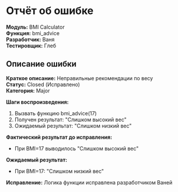 # Отчёт об ошибке

**Модуль:** BMI Calculator  
**Функция:** bmi_advice  
**Разработчик:** Ваня  
**Тестировщик:** Глеб

## Описание ошибки
**Краткое описание:** Неправильные рекомендации по весу  
**Статус:** Closed (Исправлено)  
**Категория:** Major  

**Шаги воспроизведения:**
1. Вызвать функцию bmi_advice(17)
2. Получен результат: "Слишком высокий вес"
3. Ожидаемый результат: "Слишком низкий вес"

**Фактический результат до исправления:** 
- При BMI=17 выводилось "Слишком высокий вес"

**Ожидаемый результат:**
- При BMI=17: "Слишком низкий вес"

**Исправление:** Логика функции исправлена разработчиком Ваней